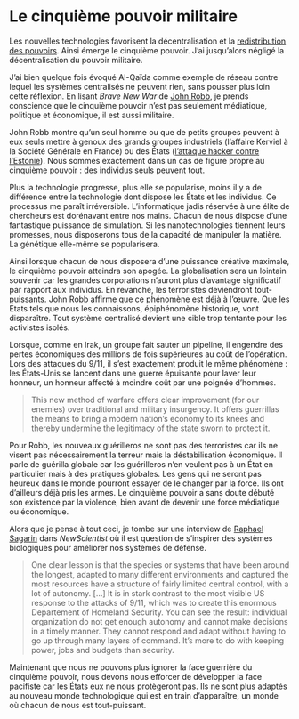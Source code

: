 # Le cinquième pouvoir militaire

Les nouvelles technologies favorisent la décentralisation et la [redistribution des pouvoirs](https://tcrouzet.com/2008/02/06/redefinir-le-cinquieme-pouvoir/). Ainsi émerge le cinquième pouvoir. J’ai jusqu’alors négligé la décentralisation du pouvoir militaire.<span id="more-757"></span>

J’ai bien quelque fois évoqué Al-Qaïda comme exemple de réseau contre lequel les systèmes centralisés ne peuvent rien, sans pousser plus loin cette réflexion. En lisant *Brave New War* de [John Robb](http://globalguerrillas.typepad.com/), je prends conscience que le cinquième pouvoir n’est pas seulement médiatique, politique et économique, il est aussi militaire.

John Robb montre qu’un seul homme ou que de petits groupes peuvent à eux seuls mettre à genoux des grands groupes industriels (l’affaire Kerviel à la Société Générale en France) ou des États ([l’attaque hacker contre l’Estonie](https://tcrouzet.com/2007/11/02/cyberwar/)). Nous sommes exactement dans un cas de figure propre au cinquième pouvoir : des individus seuls peuvent tout.

Plus la technologie progresse, plus elle se popularise, moins il y a de différence entre la technologie dont dispose les États et les individus. Ce processus me paraît irréversible. L’informatique jadis réservée à une élite de chercheurs est dorénavant entre nos mains. Chacun de nous dispose d’une fantastique puissance de simulation. Si les nanotechnologies tiennent leurs promesses, nous disposerons tous de la capacité de manipuler la matière. La génétique elle-même se popularisera.

Ainsi lorsque chacun de nous disposera d’une puissance créative maximale, le cinquième pouvoir atteindra son apogée. La globalisation sera un lointain souvenir car les grandes corporations n’auront plus d’avantage significatif par rapport aux individus. En revanche, les terroristes deviendront tout-puissants. John Robb affirme que ce phénomène est déjà à l’œuvre. Que les États tels que nous les connaissons, épiphénomène historique, vont disparaître. Tout système centralisé devient une cible trop tentante pour les activistes isolés.

Lorsque, comme en Irak, un groupe fait sauter un pipeline, il engendre des pertes économiques des millions de fois supérieures au coût de l’opération. Lors des attaques du 9/11, il s’est exactement produit le même phénomène : les États-Unis se lancent dans une guerre épuisante pour laver leur honneur, un honneur affecté à moindre coût par une poignée d’hommes.

> This new method of warfare offers clear improvement (for our enemies) over traditional and military insurgency. It offers guerrillas the means to bring a modern nation’s economy to its knees and thereby undermine the legitimacy of the state sworn to protect it.

Pour Robb, les nouveaux guérilleros ne sont pas des terroristes car ils ne visent pas nécessairement la terreur mais la déstabilisation économique. Il parle de guérilla globale car les guérilleros n’en veulent pas à un État en particulier mais à des pratiques globales. Les gens qui ne seront pas heureux dans le monde pourront essayer de le changer par la force. Ils ont d’ailleurs déjà pris les armes. Le cinquième pouvoir a sans doute débuté son existence par la violence, bien avant de devenir une force médiatique ou économique.

Alors que je pense à tout ceci, je tombe sur une interview de [Raphael Sagarin](http://sagarin.bol.ucla.edu/) dans *NewScientist* où il est question de s’inspirer des systèmes biologiques pour améliorer nos systèmes de défense.

> One clear lesson is that the species or systems that have been around the longest, adapted to many different environments and captured the most resources have a structure of fairly limited central control, with a lot of autonomy. \[…\] It is in stark contrast to the most visible US response to the attacks of 9/11, which was to create this enormous Departement of Homeland Security. You can see the result: individual organization do not get enough autonomy and cannot make decisions in a timely manner. They cannot respond and adapt without having to go up through many layers of command. It’s more to do with keeping power, jobs and budgets than security.

Maintenant que nous ne pouvons plus ignorer la face guerrière du cinquième pouvoir, nous devons nous efforcer de développer la face pacifiste car les États eux ne nous protègeront pas. Ils ne sont plus adaptés au nouveau monde technologique qui est en train d’apparaître, un monde où chacun de nous est tout-puissant.